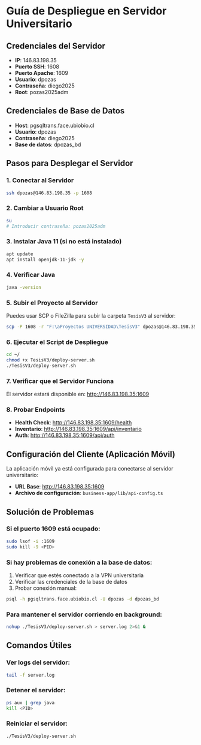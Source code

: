 # Guía de Despliegue en Servidor Universitario

## Credenciales del Servidor
- **IP**: 146.83.198.35
- **Puerto SSH**: 1608
- **Puerto Apache**: 1609
- **Usuario**: dpozas
- **Contraseña**: diego2025
- **Root**: pozas2025adm

## Credenciales de Base de Datos
- **Host**: pgsqltrans.face.ubiobio.cl
- **Usuario**: dpozas
- **Contraseña**: diego2025
- **Base de datos**: dpozas_bd

## Pasos para Desplegar el Servidor

### 1. Conectar al Servidor
```bash
ssh dpozas@146.83.198.35 -p 1608
```

### 2. Cambiar a Usuario Root
```bash
su
# Introducir contraseña: pozas2025adm
```

### 3. Instalar Java 11 (si no está instalado)
```bash
apt update
apt install openjdk-11-jdk -y
```

### 4. Verificar Java
```bash
java -version
```

### 5. Subir el Proyecto al Servidor
Puedes usar SCP o FileZilla para subir la carpeta `TesisV3` al servidor:
```bash
scp -P 1608 -r "F:\aProyectos UNIVERSIDAD\TesisV3" dpozas@146.83.198.35:~/
```

### 6. Ejecutar el Script de Despliegue
```bash
cd ~/
chmod +x TesisV3/deploy-server.sh
./TesisV3/deploy-server.sh
```

### 7. Verificar que el Servidor Funciona
El servidor estará disponible en: http://146.83.198.35:1609

### 8. Probar Endpoints
- **Health Check**: http://146.83.198.35:1609/health
- **Inventario**: http://146.83.198.35:1609/api/inventario
- **Auth**: http://146.83.198.35:1609/api/auth

## Configuración del Cliente (Aplicación Móvil)

La aplicación móvil ya está configurada para conectarse al servidor universitario:
- **URL Base**: http://146.83.198.35:1609
- **Archivo de configuración**: `business-app/lib/api-config.ts`

## Solución de Problemas

### Si el puerto 1609 está ocupado:
```bash
sudo lsof -i :1609
sudo kill -9 <PID>
```

### Si hay problemas de conexión a la base de datos:
1. Verificar que estés conectado a la VPN universitaria
2. Verificar las credenciales de la base de datos
3. Probar conexión manual:
```bash
psql -h pgsqltrans.face.ubiobio.cl -U dpozas -d dpozas_bd
```

### Para mantener el servidor corriendo en background:
```bash
nohup ./TesisV3/deploy-server.sh > server.log 2>&1 &
```

## Comandos Útiles

### Ver logs del servidor:
```bash
tail -f server.log
```

### Detener el servidor:
```bash
ps aux | grep java
kill <PID>
```

### Reiniciar el servidor:
```bash
./TesisV3/deploy-server.sh
```
